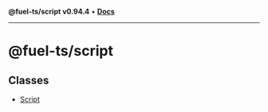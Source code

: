 **@fuel-ts/script v0.94.4** • [**Docs**](index.md)

***

# @fuel-ts/script

## Classes

- [Script](./Script.md)
